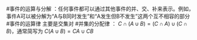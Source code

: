 #事件的运算与分解 ：任何事件都可以通过其他事件的并、交、补来表示。例如，事件A可以被分解为“A与B同时发生”和“A发生但B不发生”这两个互不相容的部分
#事件的运算律  主要是交集对 #并集的分配律 ：
    $C \cap (A \cup B) = (C \cap A) \cup (C \cap B)$，通常简写为 $C(A \cup B) = CA \cup CB$